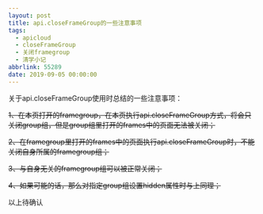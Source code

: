 ```yaml
---
layout: post
title: api.closeFrameGroup的一些注意事项
tags:
  - apicloud
  - closeFrameGroup
  - 关闭framegroup
  - 清学小记
abbrlink: 55289
date: 2019-09-05 00:00:00
---
```


<!-- wp:paragraph -->

关于api.closeFrameGroup使用时总结的一些注意事项：

<!-- /wp:paragraph -->

<!-- wp:paragraph {"textColor":"vivid-cyan-blue"} -->

<s>1、在本页打开的framegroup，在本页执行api.closeFrameGroup方式，将会只关闭group组，但是group组里打开的frames中的页面无法被关闭；</s>

<!-- /wp:paragraph -->

<!-- wp:paragraph {"textColor":"vivid-cyan-blue"} -->

<s>2、在framegroup里打开的frames中的页面执行api.closeFrameGroup时，不能关闭自身所属的framegroup组；</s>

<!-- /wp:paragraph -->

<!-- wp:paragraph {"textColor":"vivid-cyan-blue"} -->

<s>3、与自身无关的framegroup组可以被正常关闭；</s>

<!-- /wp:paragraph -->

<!-- wp:paragraph -->

<s>4、如果可能的话，那么对指定group组设置hidden属性时与上同理；</s>

<!-- /wp:paragraph -->

<!-- wp:paragraph -->

以上待确认

<!-- /wp:paragraph -->